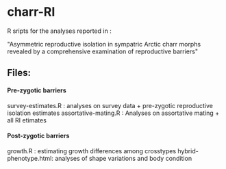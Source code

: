 # charr-RI

R sripts for the analyses reported in : 

"Asymmetric reproductive isolation in sympatric Arctic charr morphs revealed by a comprehensive examination of reproductive barriers"


## Files: 

#### Pre-zygotic barriers
survey-estimates.R : analyses on survey data + pre-zygotic reproductive isolation estimates 
assortative-mating.R : Analyses on assortative mating + all RI etimates 


#### Post-zygotic barriers
growth.R : estimating growth differences among crosstypes
hybrid-phenotype.html: analyses of shape variations and body condition
